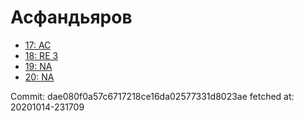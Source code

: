 # Асфандьяров
- [17: AC](17.md)
- [18: RE 3](18.md)
- [19: NA](19.md)
- [20: NA](20.md)

Commit: dae080f0a57c6717218ce16da02577331d8023ae
 fetched at: 20201014-231709
